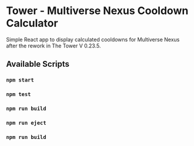 # Tower - Multiverse Nexus Cooldown Calculator

Simple React app to display calculated cooldowns for Multiverse Nexus after the rework in The Tower V 0.23.5.


## Available Scripts

### `npm start`

### `npm test`

### `npm run build`

### `npm run eject`

### `npm run build`
